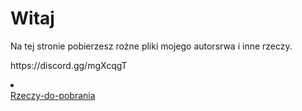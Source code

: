 <html>
<body>
<h1>Witaj</h1>
<p>Na tej stronie pobierzesz rożne pliki mojego autorsrwa i inne rzeczy.</p>
<p>https://discord.gg/mgXcqgT</p>
</body>
</html>
<li class="menu-item menu-item-downloads"> <a href="/Rzeczy do pobrania" rel="section"><i class="menu-item-icon fa fa-fw fa-downloads"></i> <br>Rzeczy-do-pobrania</a>
